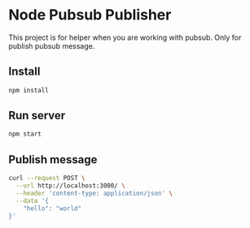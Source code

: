 # Node Pubsub Publisher
This project is for helper when you are working with pubsub. Only for publish pubsub message.

## Install
```bash
npm install
```

## Run server
```bash
npm start
```

## Publish message
```bash
curl --request POST \
  --url http://localhost:3000/ \
  --header 'content-type: application/json' \
  --data '{
	"hello": "world"
}'
```
